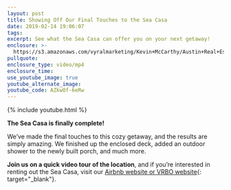 ```yaml
---
layout: post
title: Showing Off Our Final Touches to the Sea Casa
date: 2019-02-14 19:06:07
tags:
excerpt: See what the Sea Casa can offer you on your next getaway!
enclosure: >-
  https://s3.amazonaws.com/vyralmarketing/Kevin+McCarthy/Austin+Real+Estate-+Showing+the+Final+Touches+to+the+Sea+Casa.mp4
pullquote:
enclosure_type: video/mp4
enclosure_time:
use_youtube_image: true
youtube_alternate_image:
youtube_code: AZkwOf-6eRw
---
```


{% include youtube.html %}

**The Sea Casa is finally complete!**

We’ve made the final touches to this cozy getaway, and the results are simply amazing. We finished up the enclosed deck, added an outdoor shower to the newly built porch, and much more.

**Join us on a quick video tour of the location**, and if you’re interested in renting out the Sea Casa, visit our [Airbnb website or VRBO website](https://www.kmacteam.com/){: target="_blank"}.

&nbsp;